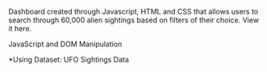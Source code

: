 Dashboard created through Javascript, HTML and CSS that allows users to search through 60,000 alien sightings based on filters of their choice. View it here.

JavaScript and DOM Manipulation

*Using Dataset: UFO Sightings Data

